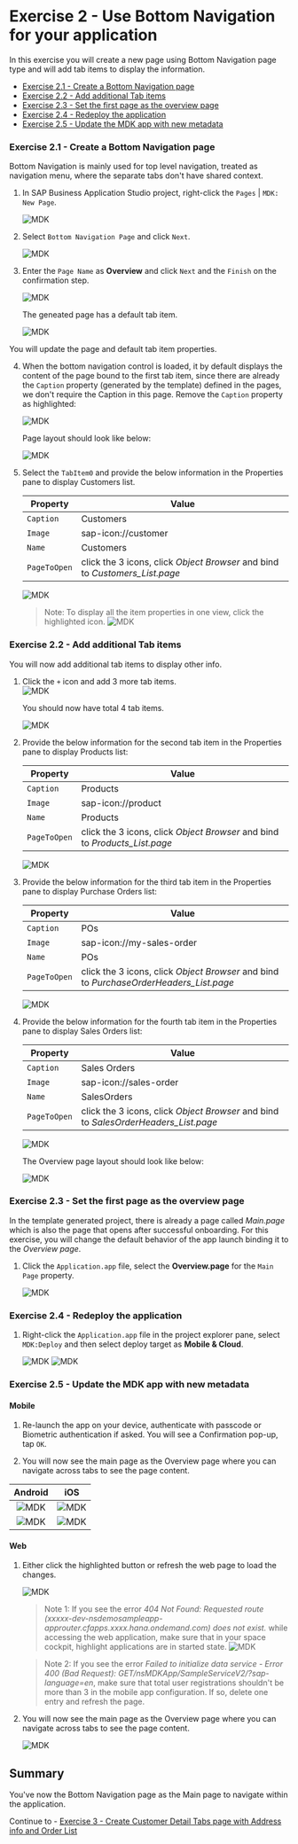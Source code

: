 # Exercise 2 - Use Bottom Navigation for your application

In this exercise you will create a new page using Bottom Navigation page type and will add tab items to display the information.

- [Exercise 2.1 - Create a Bottom Navigation page](#exercise-21---create-a-bottom-navigation-page)
- [Exercise 2.2 - Add additional Tab items](#exercise-22---add-additional-tab-items)
- [Exercise 2.3 - Set the first page as the overview page](#exercise-23---set-the-first-page-as-the-overview-page)
- [Exercise 2.4 - Redeploy the application](#exercise-24---redeploy-the-application)
- [Exercise 2.5 - Update the MDK app with new metadata](#exercise-25---update-the-mdk-app-with-new-metadata)

### Exercise 2.1 - Create a Bottom Navigation page

Bottom Navigation is mainly used for top level navigation, treated as navigation menu, where the separate tabs don't have shared context.

1. In SAP Business Application Studio project, right-click the `Pages` | `MDK: New Page`.

    ![MDK](images/img-1.png)
   
2. Select `Bottom Navigation Page` and click `Next`.

    ![MDK](images/img-2.png)

3. Enter the `Page Name` as **Overview** and click `Next` and the `Finish` on the confirmation step.

    ![MDK](images/img-3.png)

   The geneated page has a default tab item. 

    ![MDK](images/img-4.png)

  You will update the page and default tab item properties.

4. When the bottom navigation control is loaded, it by default displays the content of the page bound to the first tab item, since there are already the `Caption` property (generated by the template) defined in the pages, we don't require the Caption in this page. Remove the `Caption` property as highlighted:

    ![MDK](images/img-5.png)

    Page layout should look like below:

    ![MDK](images/img-4.1.png)

5. Select the `TabItem0` and provide the below information in the Properties pane to display Customers list. 

    | Property | Value |
    |----|----|
    | `Caption`| Customers |
    | `Image`| sap-icon://customer |
    | `Name`| Customers |
    | `PageToOpen` | click the 3 icons, click *Object Browser* and bind to *Customers_List.page* |

      ![MDK](images/img-6.png)

    >Note: To display all the item properties in one view, click the highlighted icon. 
      ![MDK](images/img-7.png)

### Exercise 2.2 - Add additional Tab items
You will now add additional tab items to display other info.
1. Click the `+` icon and add 3 more tab items.    
    ![MDK](images/img-8.png)

    You should now have total 4 tab items.

    ![MDK](images/img-9.png)

2. Provide the below information for the second tab item in the Properties pane to display Products list:  

    | Property | Value |
    |----|----|
    | `Caption`| Products |
    | `Image`| sap-icon://product |
    | `Name`| Products |
    | `PageToOpen` | click the 3 icons, click *Object Browser* and bind to *Products_List.page* |

    ![MDK](images/img-10.png)

3. Provide the below information for the third tab item in the Properties pane to display Purchase Orders list: 

    | Property | Value |
    |----|----|
    | `Caption`| POs |
    | `Image`| sap-icon://my-sales-order  |
    | `Name`| POs |
    | `PageToOpen` | click the 3 icons, click *Object Browser* and bind to *PurchaseOrderHeaders_List.page* |

    ![MDK](images/img-11.png)

4. Provide the below information for the fourth tab item in the Properties pane to display Sales Orders list: 

    | Property | Value |
    |----|----|
    | `Caption`| Sales Orders |
    | `Image`| sap-icon://sales-order |
    | `Name`| SalesOrders |
    | `PageToOpen` | click the 3 icons, click *Object Browser* and bind to *SalesOrderHeaders_List.page* |

    ![MDK](images/img-12.png)

    The Overview page layout should look like below:

    ![MDK](images/img-12.1.png)

### Exercise 2.3 - Set the first page as the overview page

In the template generated project, there is already a page called *Main.page* which is also the page that opens after successful onboarding. For this exercise, you will change the default behavior of the app launch binding it to the *Overview page*.

1. Click the `Application.app` file, select the **Overview.page** for the `Main Page` property.

    ![MDK](images/img-13.png)

### Exercise 2.4 - Redeploy the application

1. Right-click the `Application.app` file in the project explorer pane, select `MDK:Deploy` and then select deploy target as **Mobile & Cloud**.

    ![MDK](images/img-14.png)
    ![MDK](images/img-15.png)


### Exercise 2.5 - Update the MDK app with new metadata

#### Mobile
1. Re-launch the app on your device, authenticate with passcode or Biometric authentication if asked. You will see a Confirmation pop-up, tap `OK`. 

1. You will now see the main page as the Overview page where you can navigate across tabs to see the page content.

  Android             |  iOS
:-------------------------:|:-------------------------:
![MDK](images/img-16.png)  |  ![MDK](images/img-18.png)
![MDK](images/img-17.png)  |  ![MDK](images/img-19.png)


#### Web

1. Either click the highlighted button or refresh the web page to load the changes.

    ![MDK](images/img-20.png)

    >Note 1: If you see the error *404 Not Found: Requested route (xxxxx-dev-nsdemosampleapp-approuter.cfapps.xxxx.hana.ondemand.com) does not exist.* while accessing the web application, make sure that in your space cockpit, highlight applications are in started state.
    ![MDK](images/img-21.png)

    >Note 2: If you see the error *Failed to initialize data service - Error 400 (Bad Request): GET/nsMDKApp/SampleServiceV2/?sap-language=en*, make sure that total user registrations shouldn't be more than 3 in the mobile app configuration. If so, delete one entry and refresh the page.

2.  You will now see the main page as the Overview page where you can navigate across tabs to see the page content.

    ![MDK](images/img-22.png)

## Summary

You've now the Bottom Navigation page as the Main page to navigate within the application.

Continue to - [Exercise 3 - Create Customer Detail Tabs page with Address info and Order List](../ex3/README.md)